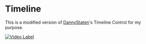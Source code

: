 # Timeline

This is a modified version of [DannyStaten](https://www.codeproject.com/Articles/240411/WPF-Timeline-Control-Part-I)'s Timeline Control for my purpose.

[![Video Label](http://img.youtube.com/vi/Lpcw5k8PHvI/0.jpg)](https://youtu.be/Lpcw5k8PHvI)
